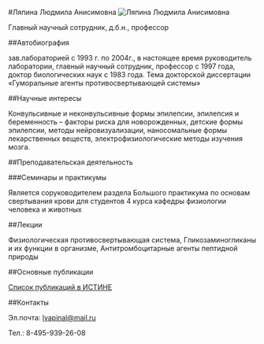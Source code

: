 #Ляпина Людмила Анисимовна
![Ляпина Людмила Анисимовна](./liapina.jpg "Ляпина Людмила Анисимовна")

Главный научный сотрудник, д.б.н., профессор

##Автобиография

зав.лабораторией с 1993 г. по 2004г., в настоящее время руководитель лаборатории, главный научный сотрудник, профессор c 1997 года, доктор биологических наук с 1983 года. Тема докторской диссертации «Гуморальные агенты противосвертывающей системы»

##Научные интересы

Конвульсивные и неконвульсивные формы эпилепсии, эпилепсия и беременность – факторы риска для новорожденных, детские формы эпилепсии, методы нейровизуализации, наносомальные формы лекарственных веществ, электрофизиологические методы изучения мозга.
	 
##Преподавательская деятельность

###Семинары и практикумы

Является соруководителем раздела Большого практикума по основам свертывания крови для студентов 4 курса кафедры физиологии человека и животных

##Лекции

Физиологическая противосвертывающая система, Гликозаминогликаны и их функции в организме, Антитромбоцитарные агенты пептидной природы

##Основные публикации

[Список публикаций в ИСТИНЕ](http://istina.msu.ru/profile/Lyapina/)

##Контакты

Эл.почта: lyapinal@mail.ru

Тел.: 8-495-939-26-08